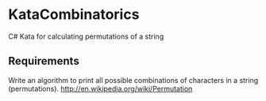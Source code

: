 KataCombinatorics
=================

C# Kata for calculating permutations of a string

## Requirements
Write an algorithm to print all possible combinations of characters in a string (permutations).
http://en.wikipedia.org/wiki/Permutation
